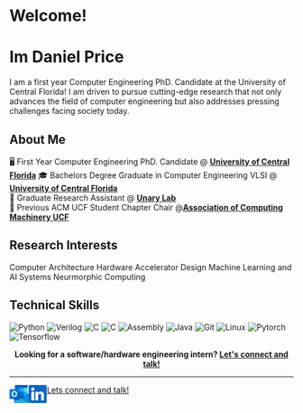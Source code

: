 
# Welcome!

# Im Daniel Price
I am a first year Computer Engineering PhD. Candidate at the University of Central Florida! I am driven to pursue cutting-edge research that not only advances the field of computer engineering but also addresses pressing challenges facing society today.

## About Me
:desktop_computer: First Year Computer Engineering PhD. Candidate @ [**University of Central Florida**](https://www.ucf.edu/)
:mortar_board: Bachelors Degree Graduate in Computer Engineering VLSI @ [**University of Central Florida**](https://www.ucf.edu/) <br>
:microscope: Graduate Research Assistant @ [**Unary Lab**](https://www.unarylab.com/) <br>
:briefcase: Previous ACM UCF Student Chapter Chair @[**Association of Computing Machinery UCF**](https://www.acmucf.org/) <br>


## Research Interests
Computer Architecture
Hardware Accelerator Design
Machine Learning and AI Systems
Neurmorphic Computing


## Technical Skills

![Python](https://img.shields.io/badge/python-3670A0?style=for-the-badge&logo=verilog&logoColor=ffdd54)
![Verilog](https://img.shields.io/badge/Verilog-B20838?style=for-the-badge&logo=Verilog&logoColor=white)
![C](https://img.shields.io/badge/c-%2300599C.svg?style=for-the-badge&logo=verilog&logoColor=white)
![C](https://img.shields.io/badge/c++-%2300599C.svg?style=for-the-badge&logo=verilog&logoColor=white)
![Assembly](https://img.shields.io/badge/GitLab-330F63?style=for-the-badge&logo=verilog&logoColor=white)
![Java](https://img.shields.io/badge/Java-ED8B00?style=for-the-badge&logo=verilog&logoColor=white)
![Git](https://img.shields.io/badge/git-%23F05033.svg?style=for-the-badge&logo=verilog&logoColor=white)
![Linux](https://img.shields.io/badge/github-%23121011.svg?style=for-the-badge&logo=verilog&logoColor=white)
![Pytorch](https://img.shields.io/badge/GitLab-330F63?style=for-the-badge&logo=verilog&logoColor=white)
![Tensorflow](https://img.shields.io/badge/GitLab-330F63?style=for-the-badge&logo=verilog&logoColor=white)

<p align="center">
    <b>Looking for a software/hardware engineering intern?
        <a href="https://www.linkedin.com/in/joshuavjoseph">Let's connect and talk!</a>
    </b>
</p>

---

<!--<a href="https://novakcgx.me">
    <img height="32" align="left" alt="Website" src="img/icons/personal.png" />
</a>-->

<a href="mailto:Daniel.Price@ucf.edu">
    <img height="32" align="left" alt="Mail" src="outlook.png" />
</a>

<a href="https://www.linkedin.com/in/joshuavjoseph">
Lets connect and talk!
    <img height="32" align="left" alt="LinkedIn" src="linkedin.png" />
</a>
